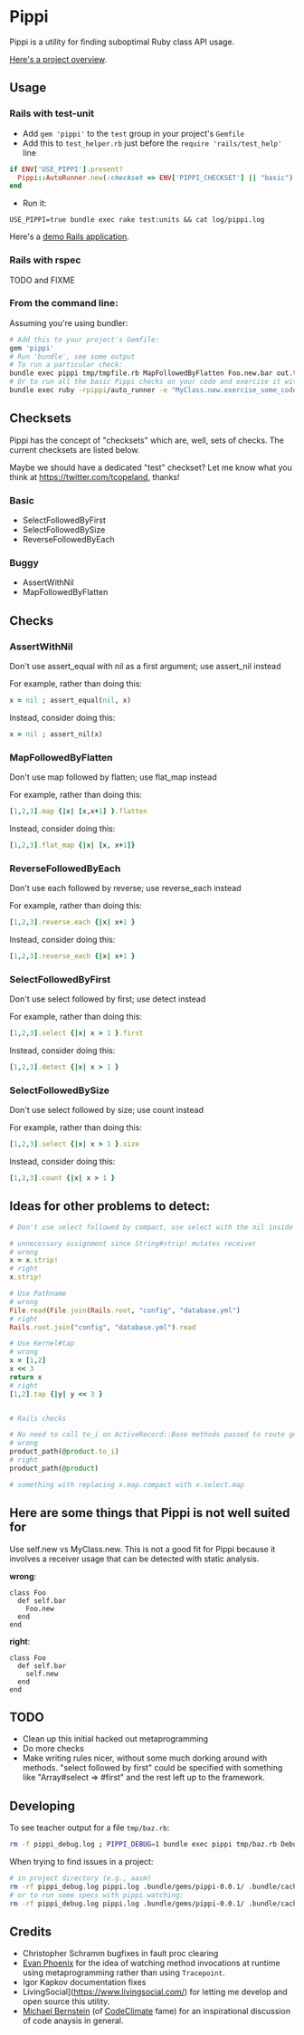 # Pippi

Pippi is a utility for finding suboptimal Ruby class API usage.

[Here's a project overview](http://thomasleecopeland.com/2014/10/22/finding-suboptimal-api-usage.html).

## Usage

### Rails with test-unit

* Add `gem 'pippi'` to the `test` group in your project's `Gemfile`
* Add this to `test_helper.rb` just before the `require 'rails/test_help'` line

```ruby
if ENV['USE_PIPPI'].present?
  Pippi::AutoRunner.new(:checkset => ENV['PIPPI_CHECKSET'] || "basic")
end
```
* Run it:

```text
USE_PIPPI=true bundle exec rake test:units && cat log/pippi.log
```

Here's a [demo Rails application](https://github.com/tcopeland/pippi_demo#pippi-demo).

### Rails with rspec

TODO and FIXME

### From the command line:

Assuming you're using bundler:

```bash
# Add this to your project's Gemfile:
gem 'pippi'
# Run 'bundle', see some output
# To run a particular check:
bundle exec pippi tmp/tmpfile.rb MapFollowedByFlatten Foo.new.bar out.txt
# Or to run all the basic Pippi checks on your code and exercise it with MyClass.new.exercise_some_code:
bundle exec ruby -rpippi/auto_runner -e "MyClass.new.exercise_some_code"
```



## Checksets

Pippi has the concept of "checksets" which are, well, sets of checks.  The current checksets are listed below.

Maybe we should have a dedicated "test" checkset?  Let me know what you think at https://twitter.com/tcopeland, thanks!

### Basic

* SelectFollowedByFirst
* SelectFollowedBySize
* ReverseFollowedByEach

### Buggy

* AssertWithNil
* MapFollowedByFlatten

## Checks

### AssertWithNil

Don't use assert_equal with nil as a first argument; use assert_nil instead

For example, rather than doing this:

```ruby
x = nil ; assert_equal(nil, x)
```

Instead, consider doing this:

```ruby
x = nil ; assert_nil(x)
```

### MapFollowedByFlatten

Don't use map followed by flatten; use flat_map instead

For example, rather than doing this:

```ruby
[1,2,3].map {|x| [x,x+1] }.flatten
```

Instead, consider doing this:

```ruby
[1,2,3].flat_map {|x| [x, x+1]}
```

### ReverseFollowedByEach

Don't use each followed by reverse; use reverse_each instead

For example, rather than doing this:

```ruby
[1,2,3].reverse.each {|x| x+1 }
```

Instead, consider doing this:

```ruby
[1,2,3].reverse_each {|x| x+1 }
```

### SelectFollowedByFirst

Don't use select followed by first; use detect instead

For example, rather than doing this:

```ruby
[1,2,3].select {|x| x > 1 }.first
```

Instead, consider doing this:

```ruby
[1,2,3].detect {|x| x > 1 }
```

### SelectFollowedBySize

Don't use select followed by size; use count instead

For example, rather than doing this:

```ruby
[1,2,3].select {|x| x > 1 }.size
```

Instead, consider doing this:

```ruby
[1,2,3].count {|x| x > 1 }
```

## Ideas for other problems to detect:

```ruby
# Don't use select followed by compact, use select with the nil inside the block

# unnecessary assignment since String#strip! mutates receiver
# wrong
x = x.strip!
# right
x.strip!

# Use Pathname
# wrong
File.read(File.join(Rails.root, "config", "database.yml")
# right
Rails.root.join("config", "database.yml").read

# Use Kernel#tap
# wrong
x = [1,2]
x << 3
return x
# right
[1,2].tap {|y| y << 3 }


# Rails checks

# No need to call to_i on ActiveRecord::Base methods passed to route generators
# wrong
product_path(@product.to_i)
# right
product_path(@product)

# something with replacing x.map.compact with x.select.map
````

## Here are some things that Pippi is not well suited for

Use self.new vs MyClass.new. This is not a good fit for Pippi because it
involves a receiver usage that can be detected with static analysis.

**wrong**:

```
class Foo
  def self.bar
    Foo.new
  end
end
```

**right**:

```
class Foo
  def self.bar
    self.new
  end
end
```

## TODO

* Clean up this initial hacked out metaprogramming
* Do more checks
* Make writing rules nicer, without some much dorking around with methods.  "select followed by first" could be specified with something like "Array#select => #first" and the rest left up to the framework.

## Developing

To see teacher output for a file `tmp/baz.rb`:

```bash
rm -f pippi_debug.log ; PIPPI_DEBUG=1 bundle exec pippi tmp/baz.rb DebugCheck Foo.new.bar tmp/out.txt ; cat pippi_debug.log
```

When trying to find issues in a project:

```bash
# in project directory (e.g., aasm)
rm -rf pippi_debug.log pippi.log .bundle/gems/pippi-0.0.1/ .bundle/cache/pippi-0.0.1.gem .bundle/specifications/pippi-0.0.1.gemspec && bundle update pippi --local && PIPPI_DEBUG=1 bundle exec ruby -rpippi/auto_runner -e "puts 'hi'" && grep -C 5 BOOM pippi_debug.log
# or to run some specs with pippi watching:
rm -rf pippi_debug.log pippi.log .bundle/gems/pippi-0.0.1/ .bundle/cache/pippi-0.0.1.gem .bundle/specifications/pippi-0.0.1.gemspec && bundle update pippi --local && PIPPI_DEBUG=1 bundle exec ruby -rpippi/auto_runner -Ispec spec/unit/*.rb

```

## Credits

* Christopher Schramm bugfixes in fault proc clearing
* [Evan Phoenix](https://twitter.com/evanphx) for the idea of watching method invocations at runtime using metaprogramming rather than using `Tracepoint`.
* Igor Kapkov documentation fixes
* LivingSocial](https://www.livingsocial.com/) for letting me develop and open source this utility.
* [Michael Bernstein](https://twitter.com/mrb_bk) (of [CodeClimate](https://codeclimate.com/) fame) for an inspirational discussion of code anaysis in general.
